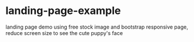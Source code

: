 # landing-page-example
landing page demo using free stock image and bootstrap 
responsive page, reduce screen size to see the cute puppy's face
